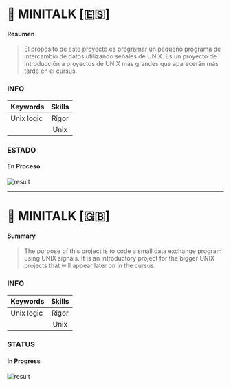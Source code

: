 
# :speech_balloon: MINITALK [:es:]

#### Resumen
>El propósito de este proyecto es programar un pequeño programa de intercambio de datos utilizando señales de UNIX. Es un proyecto de introducción a proyectos de UNIX más grandes que aparecerán más tarde en el cursus.  

### INFO

|  Keywords   |      Skills     |
|-------------|:---------------:|
| Unix logic  |      Rigor      |
|             |       Unix      |

### ESTADO
#### En Proceso

<!-- ![Result](https://img.shields.io/badge/RESULT-IN_PROGRESS-inactive) -->
![result](https://img.shields.io/badge/RESULTADO-125%25-green)

<hr/>

# :speech_balloon: MINITALK [:gb:]

#### Summary
>The purpose of this project is to code a small data exchange program using UNIX signals. It is an introductory project for the bigger UNIX projects that will appear later on in the cursus.

### INFO

|  Keywords   |      Skills     |
|-------------|:---------------:|
| Unix logic  |      Rigor      |
|             |       Unix      |

### STATUS
#### In Progress

![result](https://img.shields.io/badge/RESULT-1250%25-green)
<!-- ![Result](https://img.shields.io/badge/RESULT-IN_PROGRESS-inactive) -->